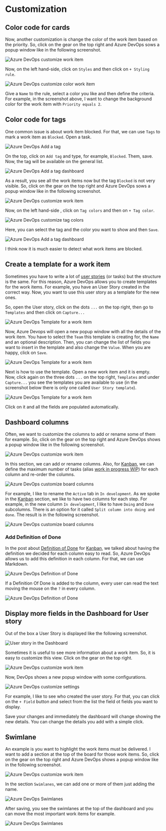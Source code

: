 # Customization

## Color code for cards

Now, another customization is change the color of the work item based on the priority. So, click on the gear on the top right and Azure DevOps sows a popup window like in the following screenshot.

![Azure DevOps customize work item](../../images/azuredevops-customize.png)

Now, on the left hand-side, click on `Styles` and then click on `+ Styling rule`.

![Azure DevOps customize color work item](../../images/azuredevops-customize-styles.png)

Give a `Name` to the rule, select a color you like and then define the criteria. For example, in the screenshot above, I want to change the background color for the work item with `Priority equals 2`.

## Color code for tags

One common issue is about work item blocked. For that, we can use `Tags` to mark a work item as `Blocked`. Open a task.

![Azure DevOps Add a tag](../../images/azuredevops-add-tags.png)

On the top, click on `Add tag` and type, for example, `Blocked`. Them, save. Now, the tag will be available on the general list.

![Azure DevOps Add a tag dashboard](../../images/azuredevops-add-tags-board.png)

As a result, you see all the work items now but the tag `Blocked` is not very visible. So, click on the gear on the top right and Azure DevOps sows a popup window like in the following screenshot.

![Azure DevOps customize work item](../../images/azuredevops-customize.png)

Now, on the left hand-side , click on `Tag colors` and then on `+ Tag color`.

![Azure DevOps customize tag colors](../../images/azuredevops-add-tags-settings.png)

Here, you can select the tag and the color you want to show and then `Save`.

![Azure DevOps Add a tag dashboard](../../images/azuredevops-add-tags-board-2.png)

I think now it is much easier to detect what work items are blocked.

## Create a template for a work item

Sometimes you have to write a lot of [user stories](../../agile/user-story.md) (or tasks) but the structure is the same. For this reason, Azure DevOps allows you to create templates for the work items. For example, you have an User Story created in the correct way. Now, you want to use this user story as a template for the new ones.

So, open the User story, click on the dots `...` on the top right, then go to `Templates` and then click on `Capture...` 

![Azure DevOps Template for a work item](../../images/azuredevops-create-template-userstory-1.png)

Now, Azure Devops will open a new popup window with all the details of the work item. You have to select the `Team` this template is creating for, the `Name` and an optional description. Then, you can change the list of fields you want to insert in the template and also change the `Value`. When you are happy, click on `Save`.

![Azure DevOps Template for a work item](../../images/azuredevops-create-template-userstory-2.png)

Next is how to use the template. Open a new work item and it is empty. Now, click again on the three dots `...` on the top right, `Templates` and under `Capture...` you see the templates you are available to use (in the screenshot below there is only one called `User Story template`).

![Azure DevOps Template for a work item](../../images/azuredevops-create-template-userstory-3.png)

Click on it and all the fields are populated automatically.

## Dashboard columns

Often, we want to customize the columns to add or rename some of them for example. So, click on the gear on the top right and Azure DevOps shows a popup window like in the following screenshot.

![Azure DevOps customize work item](../../images/azuredevops-customize.png)

In this section, we can add or rename columns. Also, for [Kanban](../../kanban/index.md), we can define the maximum number of tasks (alias [work in progress WIP](../../kanban/kanban-board.md)) for each column and re-order the columns.

![Azure DevOps customize board columns](../../images/azuredevops-board-columns.png)

For example, I like to rename the `Active` tab in `In development`. As we spoke in the [Kanban](../../kanban/kanban-board.md) section, we like to have two columns for each step. For example, in the new column `In development`, I like to have `Doing` and `Done` subcolumns. There is an option for it called `Split column into doing and done`. The result is in the following screenshot.

![Azure DevOps customize board columns](../../images/azuredevops-board-columns-new.png)

### Add Definition of Done

In the post about [Definition of Done](../../kanban/definition-of-done.md) for [Kanban](../../kanban/index.md), we talked about having the definition we decided for each column easy to read. So, Azure DevOps allows us to add this definition in each column. For that, we can use Markdown.

![Azure DevOps Definition of Done](../../images/azuredevops-board-columns-definition-of-done.png)

If a Definition Of Done is added to the column, every user can read the text moving the mouse on the `?` in every column.

![Azure DevOps Definition of Done](../../images/azuredevops-board-columns-definition-of-done_2.png)

## Display more fields in the Dashboard for User story

Out of the box a User Story is displayed like the following screenshot.

![User story in the Dashboard](../../images/azuredevops-userstory.png)

Sometimes it is useful to see more information about a work item. So, it is easy to customize this view. Click on the gear on the top right.

![Azure DevOps customize work item](../../images/azuredevops-customize.png)

Now, DevOps shows a new popup window with some configurations.

![Azure DevOps customize settings](../../images/azuredevops-settings-userstory.png)

For example, I like to see who created the user story. For that, you can click on the `+ Field` button and select from the list the field ot fields you want to display.

Save your changes and immediately the dashboard will change showing the new details. You can change the details you add with a simple click.

## Swimlane

An example is you want to highlight the work items must be delivered. I want to add a section at the top of the board for those work items. So, click on the gear on the top right and Azure DevOps shows a popup window like in the following screenshot.

![Azure DevOps customize work item](../../images/azuredevops-customize.png)

In the section `Swimlanes`, we can add one or more of them just adding the name.

![Azure DevOps Swimlanes](../../images/azuredevops-board-swimlane.png)

After saving, you see the swimlanes at the top of the dashboard and you can move the most important work items for example.

![Azure DevOps Swimlanes](../../images/azuredevops-board-swimlane-2.png)